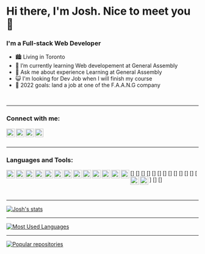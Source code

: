 # Hi there, I'm Josh. Nice to meet you 👋

### I'm a Full-stack Web Developer

- 🏙️ Living in Toronto
- 🌱 I’m currently learning Web developement at General Assembly
- 💬 Ask me about experience Learning at General Assembly
- 😺 I'm looking for Dev Job when I will finish my course
- 🥰 2022 goals: land a job at one of the F.A.A.N.G company

<br />

---

### Connect with me:

[<img align="left" alt="linkedin" width="22px" src="https://cdn.jsdelivr.net/npm/simple-icons@3.13.0/icons/linkedin.svg" />][linkedin]
[<img align="left" alt="instagram" width="22px" src="https://cdn.jsdelivr.net/npm/simple-icons@3.13.0/icons/instagram.svg" />][instagram]
[<img align="left" alt="twitter" width="22px" src="https://cdn.jsdelivr.net/npm/simple-icons@3.13.0/icons/twitter.svg" />][twitter]
[<img align="left" alt="facebook" width="22px" src="https://cdn.jsdelivr.net/npm/simple-icons@3.13.0/icons/facebook.svg" />][facebook]

<br />
<br />

---

### Languages and Tools:

[<img align="left" alt="visualstudio" width="22px" src="" />]
[<img align="left" alt="git" width="22px" src="" />]
[<img align="left" alt="github" width="22px" src="" />]
[<img align="left" alt="terminal" width="22px" src="" />]
[<img align="left" alt="html" width="22px" src="" />]
[<img align="left" alt="css" width="22px" src="" />]
[<img align="left" alt="sass" width="22px" src="" />]
[<img align="left" alt="javascript" width="22px" src="" />]
[<img align="left" alt="typescript" width="22px" src="" />]
[<img align="left" alt="react" width="22px" src="" />]
[<img align="left" alt="nodejs" width="22px" src="" />]
[<img align="left" alt="express" width="22px" src="" />]
[<img align="left" alt="python" width="22px" src="" />]
[<img align="left" alt="django" width="22px" src="" />]
[<img align="left" alt="mongo" width="22px" src="" />]

<br />

---

[![Josh's stats](https://github-readme-stats.vercel.app/api?username=josh-normal&hide=prs,issues&count_private=true&show_icons=true&theme=midnight-purple)](https://github.com/josh-normal/github-readme-stats)

---

[![Most Used Languages](https://github-readme-stats.vercel.app/api/top-langs/?username=josh-normal&layout=compact&theme=midnight-purple)](https://github.com/josh-normal/github-readme-stats)

---

[![Popular repositories](https://github-readme-stats.vercel.app/api/pin/?username=josh-normal&theme=midnight-purple&repo=Josh-Checkers,free-development-resources)](https://github.com/josh-normal/github-readme-stats)

[linkedin]: https://www.linkedin.com/in/josh-nguyen-1120/
[instagram]: https://www.instagram.com/josh_nguyen_2000/
[twitter]: https://twitter.com/J0sh_0gi1w
[facebook]: https://www.facebook.com/josh.phuoc.nguyen/
